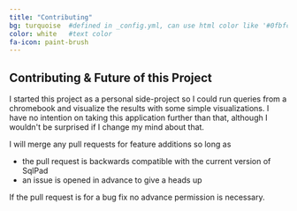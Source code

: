```yaml
---
title: "Contributing"
bg: turquoise  #defined in _config.yml, can use html color like '#0fbfcf'
color: white   #text color
fa-icon: paint-brush
---
```


## Contributing & Future of this Project

I started this project as a personal side-project so I could run queries from a chromebook and visualize the results with some simple visualizations. I have no intention on taking this application further than that, although I wouldn't be surprised if I change my mind about that.

I will merge any pull requests for feature additions so long as  

- the pull request is backwards compatible with the current version of SqlPad
- an issue is opened in advance to give a heads up  

If the pull request is for a bug fix no advance permission is necessary.